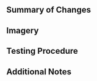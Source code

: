 ## Summary of Changes
<!-- Example:
  - Resolves issue #25
  - Adds `total_llp` property to the `LeylineUser` class
  - Update `profile` cmd to display total earned LLP instead of current LLP balance
-->

## Imagery
<!-- "None" if no images -->

## Testing Procedure
<!-- Example:
  1. Run the `profile` command
  2. Ensure the LLP balance field now displays lifetime LLP earned, instead of current LLP balance
-->

## Additional Notes
<!-- Example:
  I chose to modify the `LeylineUser` class instead of the `FirebaseAPI` because of performance reasons. I found that changing the `FirebaseAPI` class was 25% slower.
-->
